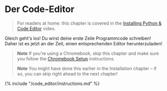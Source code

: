 # Der Code-Editor

> For readers at home: this chapter is covered in the [Installing Python & Code Editor](https://www.youtube.com/watch?v=pVTaqzKZCdA&t=4m43s) video.

Gleich geht's los! Du wirst deine erste Zeile Programmcode schreiben! Daher ist es jetzt an der Zeit, einen entsprechenden Editor herunterzuladen!

> **Note** If you're using a Chromebook, skip this chapter and make sure you follow the [Chromebook Setup](../chromebook_setup/README.md) instructions.
> 
> **Note** You might have done this earlier in the Installation chapter – if so, you can skip right ahead to the next chapter!

{% include "/code_editor/instructions.md" %}